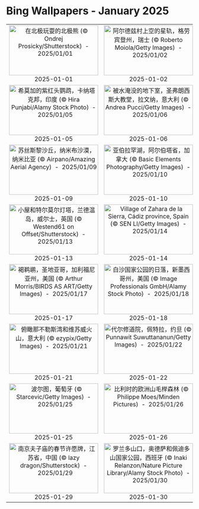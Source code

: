 # Bing Wallpapers - January 2025

| | | | |
|:-------------------------:|:-------------------------:|:-------------------------:|:-------------------------:|
| <a href="https://cn.bing.com/th?id=OHR.PolarBearSwim_ZH-CN1000349057_UHD.jpg" target="_blank"><img src="https://cn.bing.com/th?id=OHR.PolarBearSwim_ZH-CN1000349057_UHD.jpg&w=480" width="240" height="135" alt="在北极玩耍的北极熊 (© Ondrej Prosicky/Shutterstock)  -  2025/01/01" title="在北极玩耍的北极熊 (© Ondrej Prosicky/Shutterstock)  -  2025/01/01"></a><br>2025-01-01<br> | <a href="https://cn.bing.com/th?id=OHR.ArdezSwitzerland_ZH-CN5605305240_UHD.jpg" target="_blank"><img src="https://cn.bing.com/th?id=OHR.ArdezSwitzerland_ZH-CN5605305240_UHD.jpg&w=480" width="240" height="135" alt="阿尔德兹村上空的星轨，格劳宾登州，瑞士 (© Roberto Moiola/Getty Images)  -  2025/01/02" title="阿尔德兹村上空的星轨，格劳宾登州，瑞士 (© Roberto Moiola/Getty Images)  -  2025/01/02"></a><br>2025-01-02<br> | <a href="https://cn.bing.com/th?id=OHR.TolkienOxford_ZH-CN6331694590_UHD.jpg" target="_blank"><img src="https://cn.bing.com/th?id=OHR.TolkienOxford_ZH-CN6331694590_UHD.jpg&w=480" width="240" height="135" alt="英国拉德克里夫图书馆和万灵学院，牛津大学，英格兰 (© atiger/Shutterstock)  -  2025/01/03" title="英国拉德克里夫图书馆和万灵学院，牛津大学，英格兰 (© atiger/Shutterstock)  -  2025/01/03"></a><br>2025-01-03<br> | <a href="https://cn.bing.com/th?id=OHR.VietnamFalls_ZH-CN9659529108_UHD.jpg" target="_blank"><img src="https://cn.bing.com/th?id=OHR.VietnamFalls_ZH-CN9659529108_UHD.jpg&w=480" width="240" height="135" alt="归春河上的板约-德天瀑布，中国与越南边境 (© Shane P. White/Minden Pictures)  -  2025/01/04" title="归春河上的板约-德天瀑布，中国与越南边境 (© Shane P. White/Minden Pictures)  -  2025/01/04"></a><br>2025-01-04<br> |
| <a href="https://cn.bing.com/th?id=OHR.PlumParakeet_ZH-CN0311942558_UHD.jpg" target="_blank"><img src="https://cn.bing.com/th?id=OHR.PlumParakeet_ZH-CN0311942558_UHD.jpg&w=480" width="240" height="135" alt="希莫加的紫红头鹦鹉，卡纳塔克邦，印度 (© Hira Punjabi/Alamy Stock Photo)  -  2025/01/05" title="希莫加的紫红头鹦鹉，卡纳塔克邦，印度 (© Hira Punjabi/Alamy Stock Photo)  -  2025/01/05"></a><br>2025-01-05<br> | <a href="https://cn.bing.com/th?id=OHR.RavennaBasilica_ZH-CN1406474730_UHD.jpg" target="_blank"><img src="https://cn.bing.com/th?id=OHR.RavennaBasilica_ZH-CN1406474730_UHD.jpg&w=480" width="240" height="135" alt="被水淹没的地下室，圣弗朗西斯大教堂，拉文纳，意大利 (© Andrea Pucci/Getty Images)  -  2025/01/06" title="被水淹没的地下室，圣弗朗西斯大教堂，拉文纳，意大利 (© Andrea Pucci/Getty Images)  -  2025/01/06"></a><br>2025-01-06<br> | <a href="https://cn.bing.com/th?id=OHR.BouldersNZ_ZH-CN6750253580_UHD.jpg" target="_blank"><img src="https://cn.bing.com/th?id=OHR.BouldersNZ_ZH-CN6750253580_UHD.jpg&w=480" width="240" height="135" alt="日落时的摩拉基大圆石，南岛，新西兰 (© Douglas Pearson/eStock Photo)  -  2025/01/07" title="日落时的摩拉基大圆石，南岛，新西兰 (© Douglas Pearson/eStock Photo)  -  2025/01/07"></a><br>2025-01-07<br> | <a href="https://cn.bing.com/th?id=OHR.GreatWallStairs_ZH-CN4045949792_UHD.jpg" target="_blank"><img src="https://cn.bing.com/th?id=OHR.GreatWallStairs_ZH-CN4045949792_UHD.jpg&w=480" width="240" height="135" alt="被雪覆盖的长城，中国 (© View Stock/Alamy Stock Photo)  -  2025/01/08" title="被雪覆盖的长城，中国 (© View Stock/Alamy Stock Photo)  -  2025/01/08"></a><br>2025-01-08<br> |
| <a href="https://cn.bing.com/th?id=OHR.NamibiaDunes_ZH-CN5102483490_UHD.jpg" target="_blank"><img src="https://cn.bing.com/th?id=OHR.NamibiaDunes_ZH-CN5102483490_UHD.jpg&w=480" width="240" height="135" alt="苏丝斯黎沙丘，纳米布沙漠，纳米比亚 (© Airpano/Amazing Aerial Agency)  -  2025/01/09" title="苏丝斯黎沙丘，纳米布沙漠，纳米比亚 (© Airpano/Amazing Aerial Agency)  -  2025/01/09"></a><br>2025-01-09<br> | <a href="https://cn.bing.com/th?id=OHR.BubbleLake_ZH-CN7146244555_UHD.jpg" target="_blank"><img src="https://cn.bing.com/th?id=OHR.BubbleLake_ZH-CN7146244555_UHD.jpg&w=480" width="240" height="135" alt="亚伯拉罕湖，阿尔伯塔省，加拿大 (© Basic Elements Photography/Getty Images)  -  2025/01/10" title="亚伯拉罕湖，阿尔伯塔省，加拿大 (© Basic Elements Photography/Getty Images)  -  2025/01/10"></a><br>2025-01-10<br> | <a href="https://cn.bing.com/th?id=OHR.MeknesMorocco_ZH-CN7953910585_UHD.jpg" target="_blank"><img src="https://cn.bing.com/th?id=OHR.MeknesMorocco_ZH-CN7953910585_UHD.jpg&w=480" width="240" height="135" alt="梅克内斯的Heri es-Swani，摩洛哥 (© Calin Stan/Shutterstock)  -  2025/01/11" title="梅克内斯的Heri es-Swani，摩洛哥 (© Calin Stan/Shutterstock)  -  2025/01/11"></a><br>2025-01-11<br> | <a href="https://cn.bing.com/th?id=OHR.CrescentTail_ZH-CN8283248964_UHD.jpg" target="_blank"><img src="https://cn.bing.com/th?id=OHR.CrescentTail_ZH-CN8283248964_UHD.jpg&w=480" width="240" height="135" alt="大堡礁的宝石大眼鲷鱼，澳大利亚 (© Fred Bavendam/Minden Pictures)  -  2025/01/12" title="大堡礁的宝石大眼鲷鱼，澳大利亚 (© Fred Bavendam/Minden Pictures)  -  2025/01/12"></a><br>2025-01-12<br> |
| <a href="https://cn.bing.com/th?id=OHR.CoastalWales_ZH-CN9113929287_UHD.jpg" target="_blank"><img src="https://cn.bing.com/th?id=OHR.CoastalWales_ZH-CN9113929287_UHD.jpg&w=480" width="240" height="135" alt="小屋和特尔莫尔灯塔，兰德温岛，威尔士，英国 (© Westend61 on Offset/Shutterstock)  -  2025/01/13" title="小屋和特尔莫尔灯塔，兰德温岛，威尔士，英国 (© Westend61 on Offset/Shutterstock)  -  2025/01/13"></a><br>2025-01-13<br> | <a href="https://cn.bing.com/th?id=OHR.CadizSpain_ZH-CN0032172399_UHD.jpg" target="_blank"><img src="https://cn.bing.com/th?id=OHR.CadizSpain_ZH-CN0032172399_UHD.jpg&w=480" width="240" height="135" alt="Village of Zahara de la Sierra, Cádiz province, Spain (© SEN LI/Getty Images)  -  2025/01/14" title="Village of Zahara de la Sierra, Cádiz province, Spain (© SEN LI/Getty Images)  -  2025/01/14"></a><br>2025-01-14<br> | <a href="https://cn.bing.com/th?id=OHR.PointeDiable_ZH-CN0610493136_UHD.jpg" target="_blank"><img src="https://cn.bing.com/th?id=OHR.PointeDiable_ZH-CN0610493136_UHD.jpg&w=480" width="240" height="135" alt="Pointe du Diable，圣皮埃尔，留尼汪岛 (© MONTICO Lionel/Alamy)  -  2025/01/15" title="Pointe du Diable，圣皮埃尔，留尼汪岛 (© MONTICO Lionel/Alamy)  -  2025/01/15"></a><br>2025-01-15<br> | <a href="https://cn.bing.com/th?id=OHR.PinnaclesPeaks_ZH-CN1603877182_UHD.jpg" target="_blank"><img src="https://cn.bing.com/th?id=OHR.PinnaclesPeaks_ZH-CN1603877182_UHD.jpg&w=480" width="240" height="135" alt="尖峰国家公园的高峰步道，圣贝尼托县，加利福尼亚州，美国 (© yhelfman/Getty Images)  -  2025/01/16" title="尖峰国家公园的高峰步道，圣贝尼托县，加利福尼亚州，美国 (© yhelfman/Getty Images)  -  2025/01/16"></a><br>2025-01-16<br> |
| <a href="https://cn.bing.com/th?id=OHR.PelicanPortrait_ZH-CN1928504597_UHD.jpg" target="_blank"><img src="https://cn.bing.com/th?id=OHR.PelicanPortrait_ZH-CN1928504597_UHD.jpg&w=480" width="240" height="135" alt="褐鹈鹕，圣地亚哥，加利福尼亚州，美国 (© Arthur Morris/BIRDS AS ART/Getty Images)  -  2025/01/17" title="褐鹈鹕，圣地亚哥，加利福尼亚州，美国 (© Arthur Morris/BIRDS AS ART/Getty Images)  -  2025/01/17"></a><br>2025-01-17<br> | <a href="https://cn.bing.com/th?id=OHR.WhiteSandsNP_ZH-CN2517618394_UHD.jpg" target="_blank"><img src="https://cn.bing.com/th?id=OHR.WhiteSandsNP_ZH-CN2517618394_UHD.jpg&w=480" width="240" height="135" alt="白沙国家公园的日落，新墨西哥州，美国 (© Image Professionals GmbH/Alamy Stock Photo)  -  2025/01/18" title="白沙国家公园的日落，新墨西哥州，美国 (© Image Professionals GmbH/Alamy Stock Photo)  -  2025/01/18"></a><br>2025-01-18<br> | <a href="https://cn.bing.com/th?id=OHR.NeptunesGrotto_ZH-CN3092540170_UHD.jpg" target="_blank"><img src="https://cn.bing.com/th?id=OHR.NeptunesGrotto_ZH-CN3092540170_UHD.jpg&w=480" width="240" height="135" alt="海王星石窟，撒丁岛， 意大利 (© Carlo Murenu/Getty Images)  -  2025/01/19" title="海王星石窟，撒丁岛， 意大利 (© Carlo Murenu/Getty Images)  -  2025/01/19"></a><br>2025-01-19<br> | <a href="https://cn.bing.com/th?id=OHR.DutchSquirrel_ZH-CN3896893818_UHD.jpg" target="_blank"><img src="https://cn.bing.com/th?id=OHR.DutchSquirrel_ZH-CN3896893818_UHD.jpg&w=480" width="240" height="135" alt="欧亚红松鼠与毒蘑菇 (© Edwin Giesbers/Minden Pictures)  -  2025/01/20" title="欧亚红松鼠与毒蘑菇 (© Edwin Giesbers/Minden Pictures)  -  2025/01/20"></a><br>2025-01-20<br> |
| <a href="https://cn.bing.com/th?id=OHR.NapoliPizza_ZH-CN4698906448_UHD.jpg" target="_blank"><img src="https://cn.bing.com/th?id=OHR.NapoliPizza_ZH-CN4698906448_UHD.jpg&w=480" width="240" height="135" alt="俯瞰那不勒斯湾和维苏威火山，意大利 (© ezypix/Getty Images)  -  2025/01/21" title="俯瞰那不勒斯湾和维苏威火山，意大利 (© ezypix/Getty Images)  -  2025/01/21"></a><br>2025-01-21<br> | <a href="https://cn.bing.com/th?id=OHR.PetraMonastery_ZH-CN5091189333_UHD.jpg" target="_blank"><img src="https://cn.bing.com/th?id=OHR.PetraMonastery_ZH-CN5091189333_UHD.jpg&w=480" width="240" height="135" alt="代尔修道院，佩特拉，约旦 (© Punnawit Suwuttananun/Getty Images)  -  2025/01/22" title="代尔修道院，佩特拉，约旦 (© Punnawit Suwuttananun/Getty Images)  -  2025/01/22"></a><br>2025-01-22<br> | <a href="https://cn.bing.com/th?id=OHR.DeerValley_ZH-CN6029262704_UHD.jpg" target="_blank"><img src="https://cn.bing.com/th?id=OHR.DeerValley_ZH-CN6029262704_UHD.jpg&w=480" width="240" height="135" alt="黄昏时的鹿谷，帕克城，犹他州，美国 (© Adventure_Photo/Getty Images)  -  2025/01/23" title="黄昏时的鹿谷，帕克城，犹他州，美国 (© Adventure_Photo/Getty Images)  -  2025/01/23"></a><br>2025-01-23<br> | <a href="https://cn.bing.com/th?id=OHR.IcelandGeyser_ZH-CN2136665867_UHD.jpg" target="_blank"><img src="https://cn.bing.com/th?id=OHR.IcelandGeyser_ZH-CN2136665867_UHD.jpg&w=480" width="240" height="135" alt="冰岛的史托克间歇泉 (© John and Tina Reid/Getty Images)  -  2025/01/24" title="冰岛的史托克间歇泉 (© John and Tina Reid/Getty Images)  -  2025/01/24"></a><br>2025-01-24<br> |
| <a href="https://cn.bing.com/th?id=OHR.PortoSunset_ZH-CN2388246668_UHD.jpg" target="_blank"><img src="https://cn.bing.com/th?id=OHR.PortoSunset_ZH-CN2388246668_UHD.jpg&w=480" width="240" height="135" alt="波尔图，葡萄牙 (© Starcevic/Getty Images)  -  2025/01/25" title="波尔图，葡萄牙 (© Starcevic/Getty Images)  -  2025/01/25"></a><br>2025-01-25<br> | <a href="https://cn.bing.com/th?id=OHR.FrostedBeech_ZH-CN2845716018_UHD.jpg" target="_blank"><img src="https://cn.bing.com/th?id=OHR.FrostedBeech_ZH-CN2845716018_UHD.jpg&w=480" width="240" height="135" alt="比利时的欧洲山毛榉森林 (© Philippe Moes/Minden Pictures)  -  2025/01/26" title="比利时的欧洲山毛榉森林 (© Philippe Moes/Minden Pictures)  -  2025/01/26"></a><br>2025-01-26<br> | <a href="https://cn.bing.com/th?id=OHR.CanyonSnow_ZH-CN3910130781_UHD.jpg" target="_blank"><img src="https://cn.bing.com/th?id=OHR.CanyonSnow_ZH-CN3910130781_UHD.jpg&w=480" width="240" height="135" alt="琐罗亚斯德神庙，大峡谷国家公园，亚利桑那州，美国 (© Nick Lake/Tandem Stills + Motion)  -  2025/01/27" title="琐罗亚斯德神庙，大峡谷国家公园，亚利桑那州，美国 (© Nick Lake/Tandem Stills + Motion)  -  2025/01/27"></a><br>2025-01-27<br> | <a href="https://cn.bing.com/th?id=OHR.LunarNewYearEve25Y_ZH-CN6059625695_UHD.jpg" target="_blank"><img src="https://cn.bing.com/th?id=OHR.LunarNewYearEve25Y_ZH-CN6059625695_UHD.jpg&w=480" width="240" height="135" alt="夜空中的烟花表演，长沙，湖南省，中国 (© Sino Images/Getty Images)  -  2025/01/28" title="夜空中的烟花表演，长沙，湖南省，中国 (© Sino Images/Getty Images)  -  2025/01/28"></a><br>2025-01-28<br> |
| <a href="https://cn.bing.com/th?id=OHR.SpringFestival25Y_ZH-CN6133182159_UHD.jpg" target="_blank"><img src="https://cn.bing.com/th?id=OHR.SpringFestival25Y_ZH-CN6133182159_UHD.jpg&w=480" width="240" height="135" alt="南京夫子庙的春节许愿牌，江苏省，中国 (© lazy dragon/Shutterstock)  -  2025/01/29" title="南京夫子庙的春节许愿牌，江苏省，中国 (© lazy dragon/Shutterstock)  -  2025/01/29"></a><br>2025-01-29<br> | <a href="https://cn.bing.com/th?id=OHR.OrdesaSpain_ZH-CN1445868068_UHD.jpg" target="_blank"><img src="https://cn.bing.com/th?id=OHR.OrdesaSpain_ZH-CN1445868068_UHD.jpg&w=480" width="240" height="135" alt="罗兰多山口，奥德萨和佩迪多山国家公园，西班牙 (© Inaki Relanzon/Nature Picture Library/Alamy Stock Photo)  -  2025/01/30" title="罗兰多山口，奥德萨和佩迪多山国家公园，西班牙 (© Inaki Relanzon/Nature Picture Library/Alamy Stock Photo)  -  2025/01/30"></a><br>2025-01-30<br> | <a href="https://cn.bing.com/th?id=OHR.PlainsZebra_ZH-CN1989542307_UHD.jpg" target="_blank"><img src="https://cn.bing.com/th?id=OHR.PlainsZebra_ZH-CN1989542307_UHD.jpg&w=480" width="240" height="135" alt="日出时的平原斑马，莫卡拉国家公园，南非 (© EcoPrint/Shutterstock)  -  2025/01/31" title="日出时的平原斑马，莫卡拉国家公园，南非 (© EcoPrint/Shutterstock)  -  2025/01/31"></a><br>2025-01-31<br> |  |
